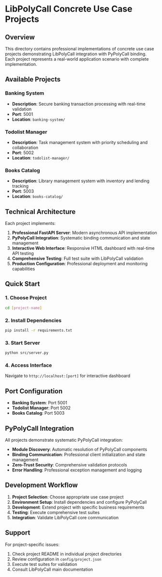 # LibPolyCall Concrete Use Case Projects

## Overview

This directory contains professional implementations of concrete use case projects demonstrating LibPolyCall integration with PyPolyCall binding. Each project represents a real-world application scenario with complete implementation.

## Available Projects

### Banking System
- **Description**: Secure banking transaction processing with real-time validation
- **Port**: 5001
- **Location**: `banking-system/`

### Todolist Manager
- **Description**: Task management system with priority scheduling and collaboration
- **Port**: 5002
- **Location**: `todolist-manager/`

### Books Catalog
- **Description**: Library management system with inventory and lending tracking
- **Port**: 5003
- **Location**: `books-catalog/`


## Technical Architecture

Each project implements:

1. **Professional FastAPI Server**: Modern asynchronous API implementation
2. **PyPolyCall Integration**: Systematic binding communication and state management
3. **Interactive Web Interface**: Responsive HTML dashboard with real-time API testing
4. **Comprehensive Testing**: Full test suite with LibPolyCall validation
5. **Production Configuration**: Professional deployment and monitoring capabilities

## Quick Start

### 1. Choose Project
```bash
cd [project-name]
```

### 2. Install Dependencies
```bash
pip install -r requirements.txt
```

### 3. Start Server
```bash
python src/server.py
```

### 4. Access Interface
Navigate to `http://localhost:[port]` for interactive dashboard

## Port Configuration

- **Banking System**: Port 5001
- **Todolist Manager**: Port 5002
- **Books Catalog**: Port 5003

## PyPolyCall Integration

All projects demonstrate systematic PyPolyCall integration:

- **Module Discovery**: Automatic resolution of PyPolyCall components
- **Binding Communication**: Professional client initialization and state management  
- **Zero-Trust Security**: Comprehensive validation protocols
- **Error Handling**: Professional exception management and logging

## Development Workflow

1. **Project Selection**: Choose appropriate use case project
2. **Environment Setup**: Install dependencies and configure PyPolyCall
3. **Development**: Extend project with specific business requirements
4. **Testing**: Execute comprehensive test suites
5. **Integration**: Validate LibPolyCall core communication

## Support

For project-specific issues:
1. Check project README in individual project directories
2. Review configuration in `config/project.json`
3. Execute test suites for validation
4. Consult LibPolyCall main documentation
